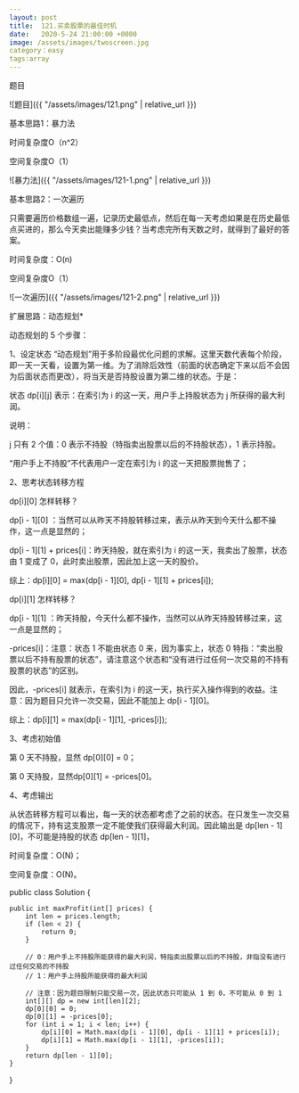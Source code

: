 ```yaml
---
layout: post
title:  121.买卖股票的最佳时机
date:   2020-5-24 21:00:00 +0000
image: /assets/images/twoscreen.jpg
category：easy
tags:array
---
```

题目

![题目]({{ "/assets/images/121.png" | relative_url }})


基本思路1：暴力法

时间复杂度O（n^2）

空间复杂度O（1）

![暴力法]({{ "/assets/images/121-1.png" | relative_url }})



基本思路2：一次遍历

只需要遍历价格数组一遍，记录历史最低点，然后在每一天考虑如果是在历史最低点买进的，那么今天卖出能赚多少钱？当考虑完所有天数之时，就得到了最好的答案。

时间复杂度：O(n)

空间复杂度O（1）

![一次遍历]({{ "/assets/images/121-2.png" | relative_url }})



扩展思路：动态规划* 

动态规划的 5 个步骤：

1、设定状态
“动态规划”用于多阶段最优化问题的求解。这里天数代表每个阶段，即一天一天看，设置为第一维。为了消除后效性（前面的状态确定下来以后不会因为后面状态而更改），将当天是否持股设置为第二维的状态。于是：

状态 dp[i][j] 表示：在索引为 i 的这一天，用户手上持股状态为 j 所获得的最大利润。

说明：

j 只有 2 个值：0 表示不持股（特指卖出股票以后的不持股状态），1 表示持股。

“用户手上不持股”不代表用户一定在索引为 i 的这一天把股票抛售了；

2、思考状态转移方程

dp[i][0] 怎样转移？

dp[i - 1][0] ：当然可以从昨天不持股转移过来，表示从昨天到今天什么都不操作，这一点是显然的；

dp[i - 1][1] + prices[i]：昨天持股，就在索引为 i 的这一天，我卖出了股票，状态由 1 变成了 0，此时卖出股票，因此加上这一天的股价。

综上：dp[i][0] = max(dp[i - 1][0], dp[i - 1][1] + prices[i]);

dp[i][1] 怎样转移？

dp[i - 1][1] ：昨天持股，今天什么都不操作，当然可以从昨天持股转移过来，这一点是显然的；

-prices[i]：注意：状态 1 不能由状态 0 来，因为事实上，状态 0 特指：“卖出股票以后不持有股票的状态”，请注意这个状态和“没有进行过任何一次交易的不持有股票的状态”的区别。

因此，-prices[i] 就表示，在索引为 i 的这一天，执行买入操作得到的收益。注意：因为题目只允许一次交易，因此不能加上 dp[i - 1][0]。

综上：dp[i][1] = max(dp[i - 1][1], -prices[i]);

3、考虑初始值

第 0 天不持股，显然 dp[0][0] = 0；

第 0 天持股，显然dp[0][1] = -prices[0]。

4、考虑输出

从状态转移方程可以看出，每一天的状态都考虑了之前的状态。在只发生一次交易的情况下，持有这支股票一定不能使我们获得最大利润。因此输出是 dp[len - 1][0]，不可能是持股的状态 dp[len - 1][1]，

时间复杂度：O(N)；

空间复杂度：O(N)。

public class Solution {

    public int maxProfit(int[] prices) {
        int len = prices.length;
        if (len < 2) {
            return 0;
        }

        // 0：用户手上不持股所能获得的最大利润，特指卖出股票以后的不持股，非指没有进行过任何交易的不持股
        // 1：用户手上持股所能获得的最大利润

        // 注意：因为题目限制只能交易一次，因此状态只可能从 1 到 0，不可能从 0 到 1
        int[][] dp = new int[len][2];
        dp[0][0] = 0;
        dp[0][1] = -prices[0];
        for (int i = 1; i < len; i++) {
            dp[i][0] = Math.max(dp[i - 1][0], dp[i - 1][1] + prices[i]);
            dp[i][1] = Math.max(dp[i - 1][1], -prices[i]);
        }
        return dp[len - 1][0];
    }
}


